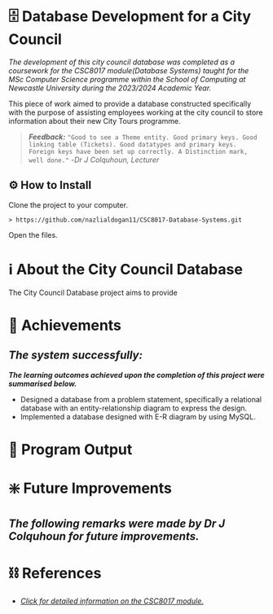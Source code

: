 # 🗄️ Database Development for a City Council

*The development of this city council database was completed as a coursework for the CSC8017 module(Database Systems) taught for the MSc Computer Science programme within the School of Computing at Newcastle University during the 2023/2024 Academic Year.*

This piece of work aimed to provide a database constructed specifically with the purpose of assisting employees working at the city council to store information about their new City Tours programme. 

>___Feedback:___
> `"Good to see a Theme entity. Good primary keys. Good linking table (Tickets). Good datatypes and primary keys. Foreign keys have been set up correctly. A Distinction mark, well done."`
> -*Dr J Colquhoun, Lecturer*

## ⚙️ How to Install 

Clone the project to your computer.

```
> https://github.com/nazlialdogan11/CSC8017-Database-Systems.git
```

Open the files.

# ℹ About the City Council Database

The City Council Database project aims to provide 

# 🔖 Achievements

***The system successfully:***
- 
  
***The learning outcomes achieved upon the completion of this project were summarised below.***
- Designed a database from a problem statement, specifically a relational database with an entity-relationship diagram to express the design.
- Implemented a database designed with E-R diagram by using MySQL.

# 📄 Program Output



# ❇️ Future Improvements

***The following remarks were made by Dr J Colquhoun for future improvements.***
- 

# ⛓️ References

- [*Click for detailed information on the CSC8017 module.*](https://www.ncl.ac.uk/module-catalogue/module.php?code=CSC8017)
